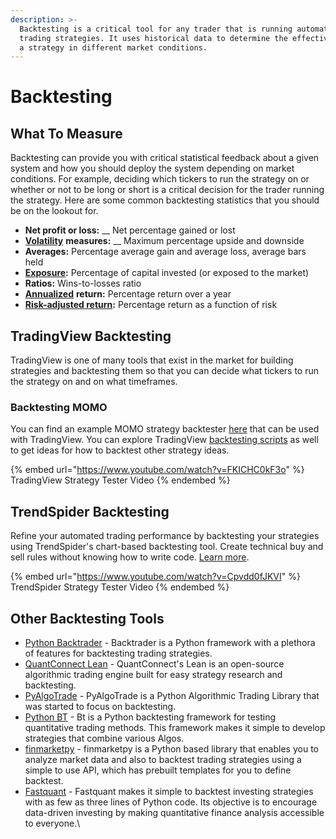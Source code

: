 ```yaml
---
description: >-
  Backtesting is a critical tool for any trader that is running automated
  trading strategies. It uses historical data to determine the effectiveness of
  a strategy in different market conditions.
---
```


# Backtesting

## What To Measure

Backtesting can provide you with critical statistical feedback about a given system and how you should deploy the system depending on market conditions. For example, deciding which tickers to run the strategy on or whether or not to be long or short is a critical decision for the trader running the strategy. Here are some common backtesting statistics that you should be on the lookout for.

* **Net profit or loss:** __ Net percentage gained or lost
* [**Volatility**](https://www.investopedia.com/terms/v/volatility.asp) **measures:** __ Maximum percentage upside and downside
* **Averages:** Percentage average gain and average loss, average bars held
* [**Exposure**](https://www.investopedia.com/terms/m/marketexposure.asp)**:** Percentage of capital invested (or exposed to the market)
* **Ratios:** Wins-to-losses ratio
* [**Annualized**](https://www.investopedia.com/terms/a/annualize.asp) **return:** Percentage return over a year
* [**Risk-adjusted return**](https://www.investopedia.com/terms/r/riskadjustedreturn.asp)**:** Percentage return as a function of risk

## TradingView Backtesting

TradingView is one of many tools that exist in the market for  building strategies and backtesting them so that you can decide what tickers to run the strategy on and on what timeframes.

### Backtesting MOMO

You can find an example MOMO strategy backtester [here](tradingview.md#complex-strategy) that can be used with TradingView. You can explore TradingView [backtesting scripts](https://www.tradingview.com/scripts/backtesting/) as well to get ideas for how to backtest other strategy ideas.

{% embed url="https://www.youtube.com/watch?v=FKICHC0kF3o" %}
TradingView Strategy Tester Video
{% endembed %}

## TrendSpider Backtesting

Refine your automated trading performance by backtesting your strategies using TrendSpider's chart-based backtesting tool. Create technical buy and sell rules without knowing how to write code. [Learn more](https://trendspider.com/product/backtesting/).

{% embed url="https://www.youtube.com/watch?v=Cpvdd0fJKVI" %}
TrendSpider Strategy Tester Video
{% endembed %}

## Other Backtesting Tools

* [Python Backtrader](https://github.com/mementum/backtrader) - Backtrader is a Python framework with a plethora of features for backtesting trading strategies.
* [QuantConnect Lean](https://github.com/QuantConnect/Lean) - QuantConnect's Lean is an open-source algorithmic trading engine built for easy strategy research and backtesting.
* [PyAlgoTrade](https://github.com/gbeced/pyalgotrade) - PyAlgoTrade is a Python Algorithmic Trading Library that was started to focus on backtesting.
* [Python BT](https://github.com/pmorissette/bt) - Bt is a Python backtesting framework for testing quantitative trading methods. This framework makes it simple to develop strategies that combine various Algos.
* [finmarketpy](https://github.com/cuemacro/finmarketpy) - finmarketpy is a Python based library that enables you to analyze market data and also to backtest trading strategies using a simple to use API, which has prebuilt templates for you to define backtest.
* [Fastquant](https://github.com/enzoampil/fastquant) - Fastquant makes it simple to backtest investing strategies with as few as three lines of Python code. Its objective is to encourage data-driven investing by making quantitative finance analysis accessible to everyone.\
